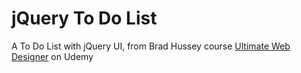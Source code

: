 # jQuery To Do List

A To Do List with jQuery UI, from Brad Hussey course [Ultimate Web Designer](http://www.udemy.com/web-developer-course) on Udemy
